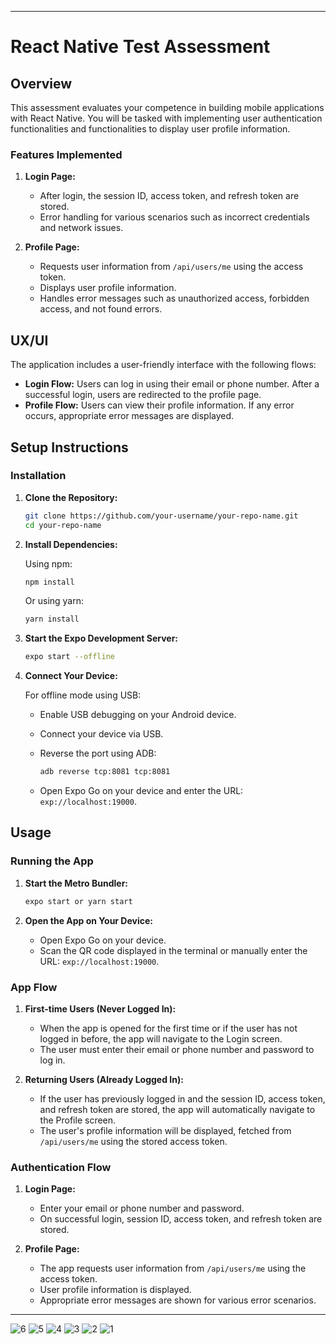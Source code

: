 
---

# React Native Test Assessment

## Overview

This assessment evaluates your competence in building mobile applications with React Native. You will be tasked with implementing user authentication functionalities and functionalities to display user profile information.

### Features Implemented

1. **Login Page:**
   - After login, the session ID, access token, and refresh token are stored.
   - Error handling for various scenarios such as incorrect credentials and network issues.
   
2. **Profile Page:**
   - Requests user information from `/api/users/me` using the access token.
   - Displays user profile information.
   - Handles error messages such as unauthorized access, forbidden access, and not found errors.

## UX/UI

The application includes a user-friendly interface with the following flows:
- **Login Flow:** Users can log in using their email or phone number. After a successful login, users are redirected to the profile page.
- **Profile Flow:** Users can view their profile information. If any error occurs, appropriate error messages are displayed.

## Setup Instructions


### Installation

1. **Clone the Repository:**

   ```bash
   git clone https://github.com/your-username/your-repo-name.git
   cd your-repo-name
   ```

2. **Install Dependencies:**

   Using npm:

   ```bash
   npm install
   ```

   Or using yarn:

   ```bash
   yarn install
   ```

3. **Start the Expo Development Server:**

   ```bash
   expo start --offline
   ```

4. **Connect Your Device:**

   For offline mode using USB:
   - Enable USB debugging on your Android device.
   - Connect your device via USB.
   - Reverse the port using ADB:

     ```bash
     adb reverse tcp:8081 tcp:8081
     ```

   - Open Expo Go on your device and enter the URL: `exp://localhost:19000`.

## Usage

### Running the App

1. **Start the Metro Bundler:**

   ```bash
   expo start or yarn start 
   ```

2. **Open the App on Your Device:**

   - Open Expo Go on your device.
   - Scan the QR code displayed in the terminal or manually enter the URL: `exp://localhost:19000`.

### App Flow

1. **First-time Users (Never Logged In):**
   - When the app is opened for the first time or if the user has not logged in before, the app will navigate to the Login screen.
   - The user must enter their email or phone number and password to log in.

2. **Returning Users (Already Logged In):**
   - If the user has previously logged in and the session ID, access token, and refresh token are stored, the app will automatically navigate to the Profile screen.
   - The user's profile information will be displayed, fetched from `/api/users/me` using the stored access token.

### Authentication Flow

1. **Login Page:**
   - Enter your email or phone number and password.
   - On successful login, session ID, access token, and refresh token are stored.

2. **Profile Page:**
   - The app requests user information from `/api/users/me` using the access token.
   - User profile information is displayed.
   - Appropriate error messages are shown for various error scenarios.

---

![6](https://github.com/user-attachments/assets/40ef39fc-b466-4c1c-8b50-eb900c817de3)
![5](https://github.com/user-attachments/assets/f0677651-94fb-4cad-9875-0c16cf9fc5c3)
![4](https://github.com/user-attachments/assets/2e2f3495-6df6-4ec1-9c22-f540d8615cf3)
![3](https://github.com/user-attachments/assets/fb74144c-dcd4-4cab-875e-263a5e88a092)
![2](https://github.com/user-attachments/assets/335ad290-d1a2-45f0-940f-56b6a2446f3b)
![1](https://github.com/user-attachments/assets/3d82065c-cab7-429d-ab51-b9ccb2d3221a)



